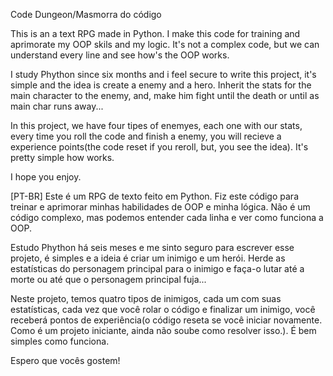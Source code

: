 Code Dungeon/Masmorra do código

This is an a text RPG made in Python. I make this code for training and aprimorate my OOP skils and my logic. It's not a complex code, but we can understand every line and see how's the OOP works.

I study Phython since six months and i feel secure to write this project, it's simple and the idea is create a enemy and a hero. Inherit the stats for the main character to the enemy, and, make him fight until the death or until as main char runs away...

In this project, we have four tipes of enemyes, each one with our stats, every time you roll the code and finish a enemy, you will recieve a experience points(the code reset if you reroll, but, you see the idea). It's pretty simple how works.

I hope you enjoy.

[PT-BR] Este é um RPG de texto feito em Python. Fiz este código para treinar e aprimorar minhas habilidades de OOP e minha lógica. Não é um código complexo, mas podemos entender cada linha e ver como funciona a OOP.

Estudo Phython há seis meses e me sinto seguro para escrever esse projeto, é simples e a ideia é criar um inimigo e um herói. Herde as estatísticas do personagem principal para o inimigo e faça-o lutar até a morte ou até que o personagem principal fuja...

Neste projeto, temos quatro tipos de inimigos, cada um com suas estatísticas, cada vez que você rolar o código e finalizar um inimigo, você receberá pontos de experiência(o código reseta se você iniciar novamente. Como é um projeto iniciante, ainda não soube como resolver isso.). É bem simples como funciona.

Espero que vocês gostem!
